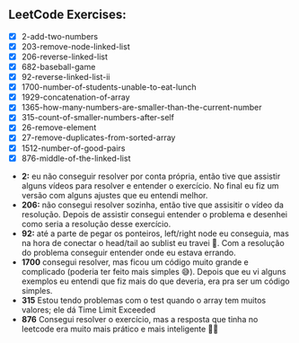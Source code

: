 ## LeetCode Exercises:
- [X] 2-add-two-numbers 
- [X] 203-remove-node-linked-list
- [X] 206-reverse-linked-list
- [X] 682-baseball-game 
- [X] 92-reverse-linked-list-ii
- [X] 1700-number-of-students-unable-to-eat-lunch
- [X] 1929-concatenation-of-array
- [X] 1365-how-many-numbers-are-smaller-than-the-current-number
- [X] 315-count-of-smaller-numbers-after-self
- [X] 26-remove-element
- [X] 27-remove-duplicates-from-sorted-array
- [X] 1512-number-of-good-pairs
- [X] 876-middle-of-the-linked-list 

- **2:** eu não conseguir resolver por conta própria, então tive que assistir alguns vídeos para resolver e entender o exercício. No final eu fiz um versão com alguns ajustes que eu entendi melhor.
- **206:** não consegui resolver sozinha, então tive que assisitir o vídeo da resolução. Depois de assistir consegui entender o problema e desenhei como seria a resolução desse exercício.
- **92:** até a parte de pegar os ponteiros, left/right node eu conseguia, mas na hora de conectar o head/tail ao sublist eu travei 🤯. Com a resolução do problema conseguir entender onde eu estava errando.
- **1700** consegui resolver, mas ficou um código muito grande e complicado (poderia ter feito mais simples 😅). Depois que eu vi alguns exemplos eu entendi que fiz mais do que deveria, era pra ser um código simples.
- **315** Estou tendo problemas com o test quando o array tem muitos valores; ele dá Time Limit Exceeded
- **876** Consegui resolver o exercício, mas a resposta que tinha no leetcode era muito mais prático e mais inteligente 🤯🤯